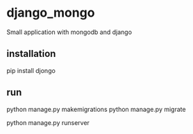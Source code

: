 # django_mongo
Small application with mongodb and django

## installation
pip install djongo

## run 
python manage.py makemigrations
python manage.py migrate

python manage.py runserver

